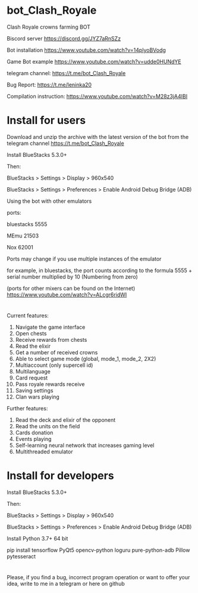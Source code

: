 # bot_Clash_Royale

Clash Royale crowns farming BOT

Вiscord server
https://discord.gg/JYZ7aRnSZz

Bot installation
https://www.youtube.com/watch?v=14plyoBVodg

Game Bot example
https://www.youtube.com/watch?v=udde0HUNdYE

telegram channel:
https://t.me/bot_Clash_Royale

Bug Report:
https://t.me/leninka20

Сompilation instruction:
https://www.youtube.com/watch?v=M28z3jA4IBI


# Install for users


Download and unzip the archive with the latest version of the bot from the telegram channel https://t.me/bot_Clash_Royale


Install BlueStacks 5.3.0+

Then:


BlueStacks > Settings > Display > 960x540

BlueStacks > Settings > Preferences > Enable Android Debug Bridge (ADB)


Using the bot with other emulators



ports:

bluestacks 5555

MEmu 21503

Nox 62001

Ports may change if you use multiple instances of the emulator

for example, in bluestacks, the port counts according to the formula 5555 + serial number multiplied by 10 (Numbering from zero)

(ports for other mixers can be found on the Internet)
https://www.youtube.com/watch?v=ALcgr6ridWI


#

Current features:

1) Navigate the game interface
2) Open chests
3) Receive rewards from chests
4) Read the elixir
7) Get a number of received crowns
8) Able to select game mode (global, mode_1, mode_2, 2X2)
9) Multiaccount (only supercell id)
10) Multilanguage
11) Сard request
12) Pass royale rewards receive
13) Saving settings
14) Clan wars playing


Further features:

1) Read the deck and elixir of the opponent
2) Read the units on the field
4) Cards donation
5) Events playing
6) Self-learning neural network that increases gaming level
7) Multithreaded emulator


# Install for developers

Install BlueStacks 5.3.0+

Then:

BlueStacks > Settings > Display > 960x540

BlueStacks > Settings > Preferences > Enable Android Debug Bridge (ADB)

Install Python 3.7+ 64 bit

pip install tensorflow PyQt5 opencv-python loguru pure-python-adb Pillow pytesseract


# 

Please, if you find a bug, incorrect program operation or want to offer your idea, write to me in a telegram or here on github
